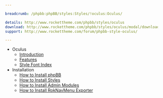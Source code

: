 ```yaml
---

breadcrumb: /phpbb:phpBB/styles:Styles/!oculus:Oculus/

details: http://www.rockettheme.com/phpbb/styles/oculus
download: http://www.rockettheme.com/phpbb/styles/oculus/modal/downloads
support: http://www.rockettheme.com/forum/phpbb-style-oculus/

---
```


* Oculus
	* [Introduction](INDEX.md#introduction)
	* [Features](INDEX.md#features)
    * [Style Font Index](../../../technical_tips/general/font_index.md)
* Installation
	* [How to Install phpBB](../../start/install.md)
	* [How to Install Styles](../../start/styles.md)
	* [How to Install Admin Modules](../../start/styles.md#installing-administrative-modules)
	* [How to Install RokNavMenu Exporter](../../modules/roknavmenu.md)